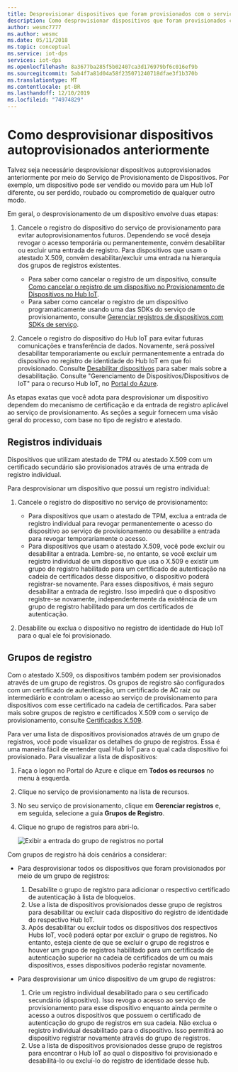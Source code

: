 ```yaml
---
title: Desprovisionar dispositivos que foram provisionados com o serviço de provisionamento de dispositivos no Hub IoT do Azure
description: Como desprovisionar dispositivos que foram provisionados com o serviço de provisionamento de dispositivos do Hub IoT do Azure (DPS)
author: wesmc7777
ms.author: wesmc
ms.date: 05/11/2018
ms.topic: conceptual
ms.service: iot-dps
services: iot-dps
ms.openlocfilehash: 8a3677ba285f5b02407ca3d176979bf6c016ef9b
ms.sourcegitcommit: 5ab4f7a81d04a58f235071240718dfae3f1b370b
ms.translationtype: MT
ms.contentlocale: pt-BR
ms.lasthandoff: 12/10/2019
ms.locfileid: "74974829"
---
```

# <a name="how-to-deprovision-devices-that-were-previously-auto-provisioned"></a>Como desprovisionar dispositivos autoprovisionados anteriormente 

Talvez seja necessário desprovisionar dispositivos autoprovisionados anteriormente por meio do Serviço de Provisionamento de Dispositivos. Por exemplo, um dispositivo pode ser vendido ou movido para um Hub IoT diferente, ou ser perdido, roubado ou comprometido de qualquer outro modo. 

Em geral, o desprovisionamento de um dispositivo envolve duas etapas:

1. Cancele o registro do dispositivo do serviço de provisionamento para evitar autoprovisionamentos futuros. Dependendo se você deseja revogar o acesso temporária ou permanentemente, convém desabilitar ou excluir uma entrada de registro. Para dispositivos que usam o atestado X.509, convém desabilitar/excluir uma entrada na hierarquia dos grupos de registros existentes.  
 
   - Para saber como cancelar o registro de um dispositivo, consulte [Como cancelar o registro de um dispositivo no Provisionamento de Dispositivos no Hub IoT](how-to-revoke-device-access-portal.md).
   - Para saber como cancelar o registro de um dispositivo programaticamente usando uma das SDKs do serviço de provisionamento, consulte [Gerenciar registros de dispositivos com SDKs de serviço](how-to-manage-enrollments-sdks.md).

2. Cancele o registro do dispositivo do Hub IoT para evitar futuras comunicações e transferência de dados. Novamente, será possível desabilitar temporariamente ou excluir permanentemente a entrada do dispositivo no registro de identidade do Hub IoT em que foi provisionado. Consulte [Desabilitar dispositivos](/azure/iot-hub/iot-hub-devguide-identity-registry#disable-devices) para saber mais sobre a desabilitação. Consulte "Gerenciamento de Dispositivos/Dispositivos de IoT" para o recurso Hub IoT, no [Portal do Azure](https://portal.azure.com).

As etapas exatas que você adota para desprovisionar um dispositivo dependem do mecanismo de certificação e da entrada de registro aplicável ao serviço de provisionamento. As seções a seguir fornecem uma visão geral do processo, com base no tipo de registro e atestado.

## <a name="individual-enrollments"></a>Registros individuais
Dispositivos que utilizam atestado de TPM ou atestado X.509 com um certificado secundário são provisionados através de uma entrada de registro individual. 

Para desprovisionar um dispositivo que possui um registro individual: 

1. Cancele o registro do dispositivo no serviço de provisionamento:

   - Para dispositivos que usam o atestado de TPM, exclua a entrada de registro individual para revogar permanentemente o acesso do dispositivo ao serviço de provisionamento ou desabilite a entrada para revogar temporariamente o acesso. 
   - Para dispositivos que usam o atestado X.509, você pode excluir ou desabilitar a entrada. Lembre-se, no entanto, se você excluir um registro individual de um dispositivo que usa o X.509 e existir um grupo de registro habilitado para um certificado de autenticação na cadeia de certificados desse dispositivo, o dispositivo poderá registrar-se novamente. Para esses dispositivos, é mais seguro desabilitar a entrada de registro. Isso impedirá que o dispositivo registre-se novamente, independentemente da existência de um grupo de registro habilitado para um dos certificados de autenticação.

2. Desabilite ou exclua o dispositivo no registro de identidade do Hub IoT para o qual ele foi provisionado. 


## <a name="enrollment-groups"></a>Grupos de registro
Com o atestado X.509, os dispositivos também podem ser provisionados através de um grupo de registros. Os grupos de registro são configurados com um certificado de autenticação, um certificado de AC raiz ou intermediário e controlam o acesso ao serviço de provisionamento para dispositivos com esse certificado na cadeia de certificados. Para saber mais sobre grupos de registro e certificados X.509 com o serviço de provisionamento, consulte [Certificados X.509](concepts-security.md#x509-certificates). 

Para ver uma lista de dispositivos provisionados através de um grupo de registros, você pode visualizar os detalhes do grupo de registros. Essa é uma maneira fácil de entender qual Hub IoT para o qual cada dispositivo foi provisionado. Para visualizar a lista de dispositivos: 

1. Faça o logon no Portal do Azure e clique em **Todos os recursos** no menu à esquerda.
2. Clique no serviço de provisionamento na lista de recursos.
3. No seu serviço de provisionamento, clique em **Gerenciar registros** e, em seguida, selecione a guia **Grupos de Registro**.
4. Clique no grupo de registros para abri-lo.

   ![Exibir a entrada do grupo de registros no portal](./media/how-to-unprovision-devices/view-enrollment-group.png)

Com grupos de registro há dois cenários a considerar:

- Para desprovisionar todos os dispositivos que foram provisionados por meio de um grupo de registros:
  1. Desabilite o grupo de registro para adicionar o respectivo certificado de autenticação à lista de bloqueios. 
  2. Use a lista de dispositivos provisionados desse grupo de registros para desabilitar ou excluir cada dispositivo do registro de identidade do respectivo Hub IoT. 
  3. Após desabilitar ou excluir todos os dispositivos dos respectivos Hubs IoT, você poderá optar por excluir o grupo de registros. No entanto, esteja ciente de que se excluir o grupo de registros e houver um grupo de registros habilitado para um certificado de autenticação superior na cadeia de certificados de um ou mais dispositivos, esses dispositivos poderão registar novamente. 

- Para desprovisionar um único dispositivo de um grupo de registros:
  1. Crie um registro individual desabilitado para o seu certificado secundário (dispositivo). Isso revoga o acesso ao serviço de provisionamento para esse dispositivo enquanto ainda permite o acesso a outros dispositivos que possuem o certificado de autenticação do grupo de registros em sua cadeia. Não exclua o registro individual desabilitado para o dispositivo. Isso permitirá ao dispositivo registrar novamente através do grupo de registros. 
  2. Use a lista de dispositivos provisionados desse grupo de registros para encontrar o Hub IoT ao qual o dispositivo foi provisionado e desabilitá-lo ou excluí-lo do registro de identidade desse hub. 
  
  










